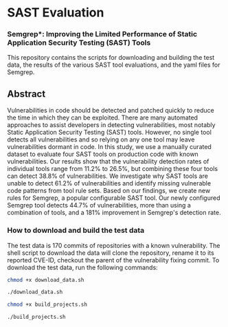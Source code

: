 # SAST Evaluation

### Semgrep*: Improving the Limited Performance of Static Application Security Testing (SAST) Tools

This repository contains the scripts for downloading and building the test data, the results of the various SAST tool evaluations, and the yaml files for Semgrep.



## Abstract

Vulnerabilities in code should be detected and patched quickly to reduce the time in which they can be exploited. There are many automated approaches to assist developers in detecting vulnerabilities, most notably Static Application Security Testing (SAST) tools. However, no single tool detects all vulnerabilities and so relying on any one tool may leave vulnerabilities dormant in code. In this study, we use a manually curated dataset to evaluate four SAST tools on production code with known vulnerabilities. Our results show that the vulnerability detection rates of individual tools range from 11.2% to 26.5%, but combining these four tools can detect 38.8% of vulnerabilities. We investigate why SAST tools are unable to detect 61.2% of vulnerabilities and identify missing vulnerable code patterns from tool rule sets. Based on our findings, we create new rules for Semgrep, a popular configurable SAST tool. Our newly configured Semgrep tool detects 44.7% of vulnerabilities, more than using a combination of tools, and a 181% improvement in Semgrep's detection rate.


### How to download and build the test data

The test data is 170 commits of repositories with a known vulnerability. The shell script to download the data will clone the repository, rename it to its reported CVE-ID, checkout the parent of the vulnerability fixing commit. To download the test data, run the following commands:

```sh
chmod +x download_data.sh

./download_data.sh
```

```sh
chmod +x build_projects.sh

./build_projects.sh
```
